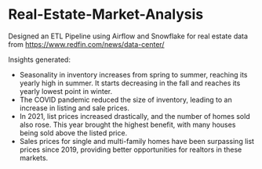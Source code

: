 # Real-Estate-Market-Analysis

Designed an ETL Pipeline using Airflow and Snowflake for real estate data from https://www.redfin.com/news/data-center/

Insights generated:
- Seasonality in inventory increases from spring to summer, reaching its yearly high in summer. It starts decreasing in the fall and reaches its yearly lowest point in winter.
- The COVID pandemic reduced the size of inventory, leading to an increase in listing and sale prices.
- In 2021, list prices increased drastically, and the number of homes sold also rose. This year brought the highest benefit, with many houses being sold above the listed price.
- Sales prices for single and multi-family homes have been surpassing list prices since 2019, providing better opportunities for realtors in these markets. 
